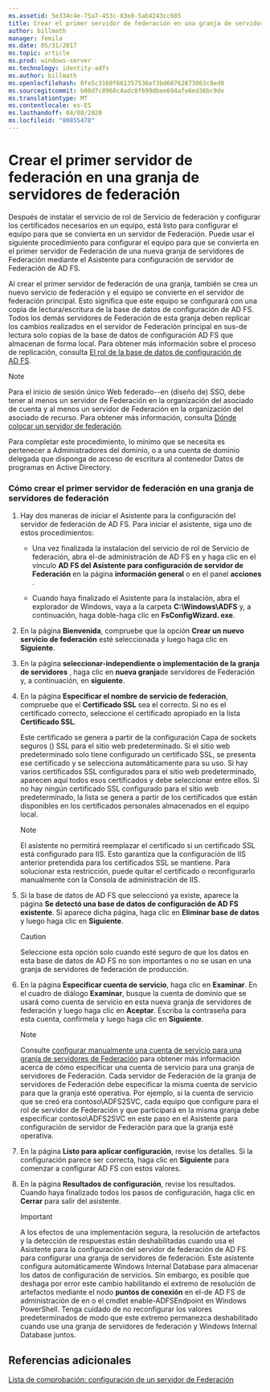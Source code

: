 ```yaml
---
ms.assetid: 5e334c4e-75a7-453c-83e8-5ab4243cc685
title: Crear el primer servidor de federación en una granja de servidores de federación
author: billmath
manager: femila
ms.date: 05/31/2017
ms.topic: article
ms.prod: windows-server
ms.technology: identity-adfs
ms.author: billmath
ms.openlocfilehash: 0fe5c3160f661357536ef3bd60762873063c8ed0
ms.sourcegitcommit: b00d7c8968c4adc8f699dbee694afe6ed36bc9de
ms.translationtype: MT
ms.contentlocale: es-ES
ms.lasthandoff: 04/08/2020
ms.locfileid: "80855478"
---
```

# <a name="create-the-first-federation-server-in-a-federation-server-farm"></a>Crear el primer servidor de federación en una granja de servidores de federación

Después de instalar el servicio de rol de Servicio de federación y configurar los certificados necesarios en un equipo, está listo para configurar el equipo para que se convierta en un servidor de Federación. Puede usar el siguiente procedimiento para configurar el equipo para que se convierta en el primer servidor de Federación de una nueva granja de servidores de Federación mediante el Asistente para configuración de servidor de Federación de AD FS.  
  
Al crear el primer servidor de federación de una granja, también se crea un nuevo servicio de federación y el equipo se convierte en el servidor de federación principal. Esto significa que este equipo se configurará con una copia de lectura\/escritura de la base de datos de configuración de AD FS. Todos los demás servidores de Federación de esta granja deben replicar los cambios realizados en el servidor de Federación principal en sus\-de lectura solo copias de la base de datos de configuración AD FS que almacenan de forma local. Para obtener más información sobre el proceso de replicación, consulta [El rol de la base de datos de configuración de AD FS](../../ad-fs/technical-reference/The-Role-of-the-AD-FS-Configuration-Database.md).  
  
> [!NOTE]  
> Para el inicio de sesión único Web federado\-\-en \(diseño de\) SSO, debe tener al menos un servidor de Federación en la organización del asociado de cuenta y al menos un servidor de Federación en la organización del asociado de recurso. Para obtener más información, consulta [Dónde colocar un servidor de federación](https://technet.microsoft.com/library/dd807127.aspx).  
  
Para completar este procedimiento, lo mínimo que se necesita es pertenecer a Administradores del dominio, o a una cuenta de dominio delegada que disponga de acceso de escritura al contenedor Datos de programas en Active Directory.  
  
### <a name="to-create-the-first-federation-server-in-a-federation-server-farm"></a>Cómo crear el primer servidor de federación en una granja de servidores de federación  
  
1.  Hay dos maneras de iniciar el Asistente para la configuración del servidor de federación de AD FS. Para iniciar el asistente, siga uno de estos procedimientos:  
  
    -   Una vez finalizada la instalación del servicio de rol de Servicio de federación, abra el\-de administración de AD FS en y haga clic en el vínculo **AD FS del Asistente para configuración de servidor de Federación** en la página **información general** o en el panel **acciones** .  
  
    -   Cuando haya finalizado el Asistente para la instalación, abra el explorador de Windows, vaya a la carpeta **C:\\Windows\\ADFS** y, a continuación, haga doble\-haga clic en **FsConfigWizard. exe**.  
  
2.  En la página **Bienvenida**, compruebe que la opción **Crear un nuevo servicio de federación** esté seleccionada y luego haga clic en **Siguiente**.  
  
3.  En la página **seleccionar\-independiente o implementación de la granja de servidores** , haga clic en **nueva granja**de servidores de Federación y, a continuación, en **siguiente**.  
  
4.  En la página **Especificar el nombre de servicio de federación**, compruebe que el **Certificado SSL** sea el correcto. Si no es el certificado correcto, seleccione el certificado apropiado en la lista **Certificado SSL**.  
  
    Este certificado se genera a partir de la configuración Capa de sockets seguros \(\) SSL para el sitio web predeterminado. Si el sitio web predeterminado solo tiene configurado un certificado SSL, se presenta ese certificado y se selecciona automáticamente para su uso. Si hay varios certificados SSL configurados para el sitio web predeterminado, aparecen aquí todos esos certificados y debe seleccionar entre ellos. Si no hay ningún certificado SSL configurado para el sitio web predeterminado, la lista se genera a partir de los certificados que están disponibles en los certificados personales almacenados en el equipo local.  
  
    > [!NOTE]  
    > El asistente no permitirá reemplazar el certificado si un certificado SSL está configurado para IIS. Esto garantiza que la configuración de IIS anterior pretendida para los certificados SSL se mantiene. Para solucionar esta restricción, puede quitar el certificado o reconfigurarlo manualmente con la Consola de administración de IIS.  
  
5.  Si la base de datos de AD FS que seleccionó ya existe, aparece la página **Se detectó una base de datos de configuración de AD FS existente**. Si aparece dicha página, haga clic en **Eliminar base de datos** y luego haga clic en **Siguiente**.  
  
    > [!CAUTION]  
    > Seleccione esta opción solo cuando esté seguro de que los datos en esta base de datos de AD FS no son importantes o no se usan en una granja de servidores de federación de producción.  
  
6.  En la página **Especificar cuenta de servicio**, haga clic en **Examinar**. En el cuadro de diálogo **Examinar**, busque la cuenta de dominio que se usará como cuenta de servicio en esta nueva granja de servidores de federación y luego haga clic en **Aceptar**. Escriba la contraseña para esta cuenta, confírmela y luego haga clic en **Siguiente**.  
  
    > [!NOTE]  
    > Consulte [configurar manualmente una cuenta de servicio para una granja de servidores de Federación](Manually-Configure-a-Service-Account-for-a-Federation-Server-Farm.md) para obtener más información acerca de cómo especificar una cuenta de servicio para una granja de servidores de Federación. Cada servidor de Federación de la granja de servidores de Federación debe especificar la misma cuenta de servicio para que la granja esté operativa. Por ejemplo, si la cuenta de servicio que se creó era contoso\\ADFS2SVC, cada equipo que configure para el rol de servidor de Federación y que participará en la misma granja debe especificar contoso\\ADFS2SVC en este paso en el Asistente para configuración de servidor de Federación para que la granja esté operativa.  
  
7.  En la página **Listo para aplicar configuración**, revise los detalles. Si la configuración parece ser correcta, haga clic en **Siguiente** para comenzar a configurar AD FS con estos valores.  
  
8.  En la página **Resultados de configuración**, revise los resultados. Cuando haya finalizado todos los pasos de configuración, haga clic en **Cerrar**  para salir del asistente.  
  
    > [!IMPORTANT]  
    > A los efectos de una implementación segura, la resolución de artefactos y la detección de respuestas están deshabilitadas cuando usa el Asistente para la configuración del servidor de federación de AD FS para configurar una granja de servidores de federación. Este asistente configura automáticamente Windows Internal Database para almacenar los datos de configuración de servicios. Sin embargo, es posible que deshaga por error este cambio habilitando el extremo de resolución de artefactos mediante el nodo **puntos de conexión** en el\-de AD FS de administración de en o el cmdlet enable\-ADFSEndpoint en Windows PowerShell. Tenga cuidado de no reconfigurar los valores predeterminados de modo que este extremo permanezca deshabilitado cuando use una granja de servidores de federación y Windows Internal Database juntos.  
  
## <a name="additional-references"></a>Referencias adicionales  
[Lista de comprobación: configuración de un servidor de Federación](Checklist--Setting-Up-a-Federation-Server.md)  
  

